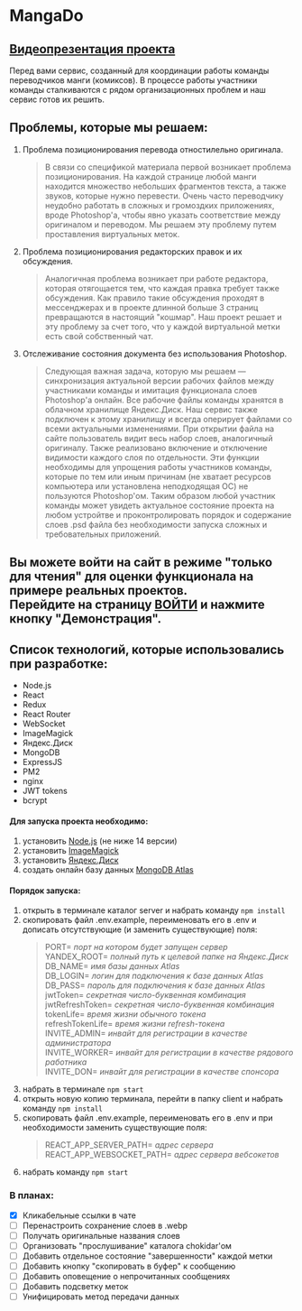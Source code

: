 # MangaDo

## [Видеопрезентация проекта](https://youtu.be/5hNBXkrXIX0?t=573)

Перед вами сервис, созданный для координации работы команды переводчиков манги (комиксов). В процессе работы участники команды сталкиваются с рядом организационных проблем и наш сервис готов их решить.

## Проблемы, которые мы решаем:

1. Проблема позиционирования перевода отностилельно оригинала.
   > В связи со спецификой материала первой возникает проблема позиционирования. На каждой странице любой манги находится множество небольших фрагментов текста, а также звуков, которые нужно перевести. Очень часто переводчику неудобно работать в сложных и громоздких приложениях, вроде Photoshop'а, чтобы явно указать соответствие между оригиналом и переводом. Мы решаем эту проблему путем проставления виртуальных меток.
2. Проблема позиционирования редакторских правок и их обсуждения.
   > Аналогичная проблема возникает при работе редактора, которая отягощается тем, что каждая правка требует также обсуждения. Как правило такие обсуждения проходят в мессенджерах и в проекте длинной больше 3 страниц превращаются в настоящий "кошмар". Наш проект решает и эту проблему за счет того, что у каждой виртуальной метки есть свой собственный чат.
3. Отслеживание состояния документа без использования Photoshop.
   > Следующая важная задача, которую мы решаем — синхронизация актуальной версии рабочих файлов между участниками команды и имитация функционала слоев Photoshop'а онлайн. Все рабочие файлы команды хранятся в облачном хранилище Яндекс.Диск. Наш сервис также подключен к этому хранилищу и всегда оперирует файлами со всеми актуальными изменениями. При открытии файла на сайте пользователь видит весь набор слоев, аналогичный оригиналу. Также реализовано включение и отключение видимости каждого слоя по отдельности. Эти функции необходимы для упрощения работы участников команды, которые по тем или иным причинам (не хватает ресурсов компьютера или установлена неподходящая ОС) не пользуются Photoshop'ом. Таким образом любой участник команды может увидеть актуальное состояние проекта на любом устройтве и проконтролировать порядок и содержание слоев .psd файла без необходимости запуска сложных и требовательных приложений.

## Вы можете войти на сайт в режиме "только для чтения" для оценки функционала на примере реальных проектов. <br /> Перейдите на страницу [ВОЙТИ](https://mangado.site/signIn) и нажмите кнопку "Демонстрация".

## Список технологий, которые использовались при разработке:

- Node.js
- React
- Redux
- React Router
- WebSocket
- ImageMagick
- Яндекс.Диск
- MongoDB
- ExpressJS
- PM2
- nginx
- JWT tokens
- bcrypt

#### Для запуска проекта необходимо:

1. установить [Node.js](https://nodejs.org/en/download/) (не ниже 14 версии)
2. установить [ImageMagick](https://imagemagick.org/script/download.php)
3. установить [Яндекс.Диск](https://disk.yandex.ru/download)
4. создать онлайн базу данных [MongoDB Atlas](https://www.mongodb.com/cloud/atlas)

#### Порядок запуска:

1. открыть в терминале каталог server и набрать команду `npm install`
2. скопировать файл .env.example, переименовать его в .env и дописать отсутствующие (и заменить существующие) поля:
   > PORT= *порт на котором будет запущен сервер* <br/>
   > YANDEX_ROOT= *полный путь к целевой папке на Яндекс.Диск* <br/>
   > DB_NAME= *имя базы данных Atlas* <br/>
   > DB_LOGIN= *логин для подключения к базе данных Atlas* <br/>
   > DB_PASS= *пароль для подключения к базе данных Atlas* <br/>
   > jwtToken= *секретная число-буквенная комбинация* <br/>
   > jwtRefreshToken= *секретная число-буквенная комбинация* <br/>
   > tokenLife= *время жизни обычного токена* <br/>
   > refreshTokenLife= *время жизни refresh-токена* <br/>
   > INVITE_ADMIN= *инвайт для регистрации в качестве администратора* <br/>
   > INVITE_WORKER= *инвайт для регистрации в качестве рядового работника* <br/>
   > INVITE_DON= *инвайт для регистрации в качестве спонсора* <br/>
3. набрать в терминале `npm start`
4. открыть новую копию терминала, перейти в папку client и набрать команду `npm install`
5. скопировать файл .env.example, переименовать его в .env и при необходимости заменить существующие поля:
   > REACT_APP_SERVER_PATH= *адрес сервера* <br/>
   > REACT_APP_WEBSOCKET_PATH= *адрес сервера вебсокетов* <br/>
6. набрать команду `npm start`

### В планах:

- [x] Кликабельные ссылки в чате
- [ ] Перенастроить сохранение слоев в .webp
- [ ] Получать оригинальные названия слоев
- [ ] Организовать "прослушивание" каталога chokidar'ом
- [ ] Добавить отдельное состояние "завершенности" каждой метки
- [ ] Добавить кнопку "скопировать в буфер" к сообщению
- [ ] Добавить оповещение о непрочитанных сообщениях
- [ ] Добавить подсветку меток
- [ ] Унифицировать метод передачи данных
